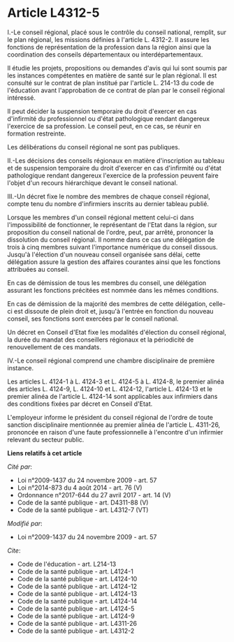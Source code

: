 # Article L4312-5

I.-Le conseil régional, placé sous le contrôle du conseil national, remplit, sur le plan régional, les missions définies à
l'article L. 4312-2. Il assure les fonctions de représentation de la profession dans la région ainsi que la coordination des
conseils départementaux ou interdépartementaux. 

Il étudie les projets, propositions ou demandes d'avis qui lui sont soumis par les instances compétentes en matière de santé
sur le plan régional. Il est consulté sur le contrat de plan institué par l'article L. 214-13 du code de l'éducation avant
l'approbation de ce contrat de plan par le conseil régional intéressé. 

Il peut décider la suspension temporaire du droit d'exercer en cas d'infirmité du professionnel ou d'état pathologique
rendant dangereux l'exercice de sa profession. Le conseil peut, en ce cas, se réunir en formation restreinte. 

Les délibérations du conseil régional ne sont pas publiques. 

II.-Les décisions des conseils régionaux en matière d'inscription au tableau et de suspension temporaire du droit d'exercer
en cas d'infirmité ou d'état pathologique rendant dangereux l'exercice de la profession peuvent faire l'objet d'un recours
hiérarchique devant le conseil national. 

III.-Un décret fixe le nombre des membres de chaque conseil régional, compte tenu du nombre d'infirmiers inscrits au dernier
tableau publié. 

Lorsque les membres d'un conseil régional mettent celui-ci dans l'impossibilité de fonctionner, le représentant de l'Etat
dans la région, sur proposition du conseil national de l'ordre, peut, par arrêté, prononcer la dissolution du conseil
régional. Il nomme dans ce cas une délégation de trois à cinq membres suivant l'importance numérique du conseil dissous.
Jusqu'à l'élection d'un nouveau conseil organisée sans délai, cette délégation assure la gestion des affaires courantes ainsi
que les fonctions attribuées au conseil. 

En cas de démission de tous les membres du conseil, une délégation assurant les fonctions précitées est nommée dans les mêmes
conditions. 

En cas de démission de la majorité des membres de cette délégation, celle-ci est dissoute de plein droit et, jusqu'à l'entrée
en fonction du nouveau conseil, ses fonctions sont exercées par le conseil national. 

Un décret en Conseil d'Etat fixe les modalités d'élection du conseil régional, la durée du mandat des conseillers régionaux
et la périodicité de renouvellement de ces mandats. 

IV.-Le conseil régional comprend une chambre disciplinaire de première instance. 

Les articles L. 4124-1 à L. 4124-3 et L. 4124-5 à L. 4124-8, le premier alinéa des articles L. 4124-9, L. 4124-10 et L.
4124-12, l'article L. 4124-13 et le premier alinéa de l'article L. 4124-14 sont applicables aux infirmiers dans des
conditions fixées par décret en Conseil d'Etat.

L'employeur informe le président du conseil régional de l'ordre de toute sanction disciplinaire mentionnée au premier alinéa
de l'article L. 4311-26, prononcée en raison d'une faute professionnelle à l'encontre d'un infirmier relevant du secteur
public.

**Liens relatifs à cet article**

_Cité par_:

  - Loi n°2009-1437 du 24 novembre 2009 - art. 57
  - Loi n°2014-873 du 4 août 2014 - art. 76 (V)
  - Ordonnance n°2017-644 du 27 avril 2017 - art. 14 (V)
  - Code de la santé publique - art. D4311-88 (V)
  - Code de la santé publique - art. L4312-7 (VT)

_Modifié par_:

  - Loi n°2009-1437 du 24 novembre 2009 - art. 57

_Cite_:

  - Code de l'éducation - art. L214-13
  - Code de la santé publique - art. L4124-1
  - Code de la santé publique - art. L4124-10
  - Code de la santé publique - art. L4124-12
  - Code de la santé publique - art. L4124-13
  - Code de la santé publique - art. L4124-14
  - Code de la santé publique - art. L4124-5
  - Code de la santé publique - art. L4124-9
  - Code de la santé publique - art. L4311-26
  - Code de la santé publique - art. L4312-2
